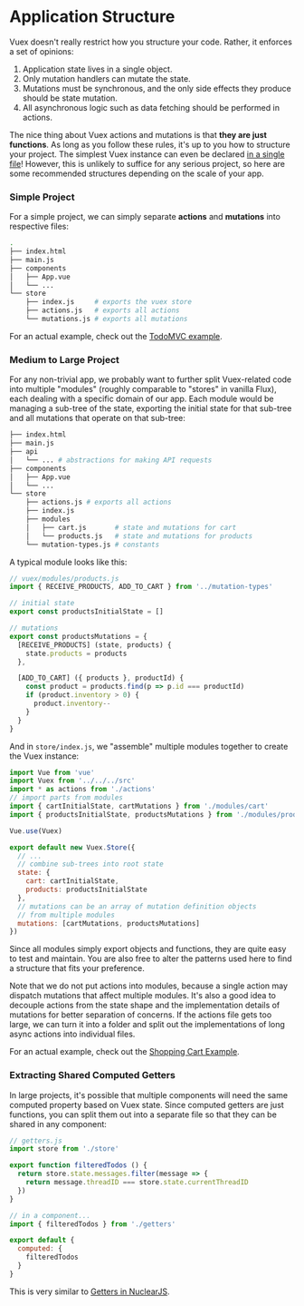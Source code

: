 # Application Structure

Vuex doesn't really restrict how you structure your code. Rather, it enforces a set of opinions:

1. Application state lives in a single object.
2. Only mutation handlers can mutate the state.
3. Mutations must be synchronous, and the only side effects they produce should be state mutation.
4. All asynchronous logic such as data fetching should be performed in actions.

The nice thing about Vuex actions and mutations is that **they are just functions**. As long as you follow these rules, it's up to you how to structure your project. The simplest Vuex instance can even be declared [in a single file](https://github.com/vuejs/vuex/blob/master/examples/counter/vuex.js)! However, this is unlikely to suffice for any serious project, so here are some recommended structures depending on the scale of your app.

### Simple Project

For a simple project, we can simply separate **actions** and **mutations** into respective files:

``` bash
.
├── index.html
├── main.js
├── components
│   ├── App.vue
│   └── ...
└── store
    ├── index.js     # exports the vuex store
    ├── actions.js   # exports all actions
    └── mutations.js # exports all mutations
```

For an actual example, check out the [TodoMVC example](https://github.com/vuejs/vuex/tree/master/examples/todomvc).

### Medium to Large Project

For any non-trivial app, we probably want to further split Vuex-related code into multiple "modules" (roughly comparable to "stores" in vanilla Flux), each dealing with a specific domain of our app. Each module would be managing a sub-tree of the state, exporting the initial state for that sub-tree and all mutations that operate on that sub-tree:

``` bash
├── index.html
├── main.js
├── api
│   └── ... # abstractions for making API requests
├── components
│   ├── App.vue
│   └── ...
└── store
    ├── actions.js # exports all actions
    ├── index.js
    ├── modules
    │   ├── cart.js       # state and mutations for cart
    │   └── products.js   # state and mutations for products
    └── mutation-types.js # constants
```

A typical module looks like this:

``` js
// vuex/modules/products.js
import { RECEIVE_PRODUCTS, ADD_TO_CART } from '../mutation-types'

// initial state
export const productsInitialState = []

// mutations
export const productsMutations = {
  [RECEIVE_PRODUCTS] (state, products) {
    state.products = products
  },

  [ADD_TO_CART] ({ products }, productId) {
    const product = products.find(p => p.id === productId)
    if (product.inventory > 0) {
      product.inventory--
    }
  }
}
```

And in `store/index.js`, we "assemble" multiple modules together to create the Vuex instance:

``` js
import Vue from 'vue'
import Vuex from '../../../src'
import * as actions from './actions'
// import parts from modules
import { cartInitialState, cartMutations } from './modules/cart'
import { productsInitialState, productsMutations } from './modules/products'

Vue.use(Vuex)

export default new Vuex.Store({
  // ...
  // combine sub-trees into root state
  state: {
    cart: cartInitialState,
    products: productsInitialState
  },
  // mutations can be an array of mutation definition objects
  // from multiple modules
  mutations: [cartMutations, productsMutations]
})
```

Since all modules simply export objects and functions, they are quite easy to test and maintain. You are also free to alter the patterns used here to find a structure that fits your preference.

Note that we do not put actions into modules, because a single action may dispatch mutations that affect multiple modules. It's also a good idea to decouple actions from the state shape and the implementation details of mutations for better separation of concerns. If the actions file gets too large, we can turn it into a folder and split out the implementations of long async actions into individual files.

For an actual example, check out the [Shopping Cart Example](https://github.com/vuejs/vuex/tree/master/examples/shopping-cart).

### Extracting Shared Computed Getters

In large projects, it's possible that multiple components will need the same computed property based on Vuex state. Since computed getters are just functions, you can split them out into a separate file so that they can be shared in any component:

``` js
// getters.js
import store from './store'

export function filteredTodos () {
  return store.state.messages.filter(message => {
    return message.threadID === store.state.currentThreadID
  })
}
```

``` js
// in a component...
import { filteredTodos } from './getters'

export default {
  computed: {
    filteredTodos
  }
}
```

This is very similar to [Getters in NuclearJS](https://optimizely.github.io/nuclear-js/docs/04-getters.html).
